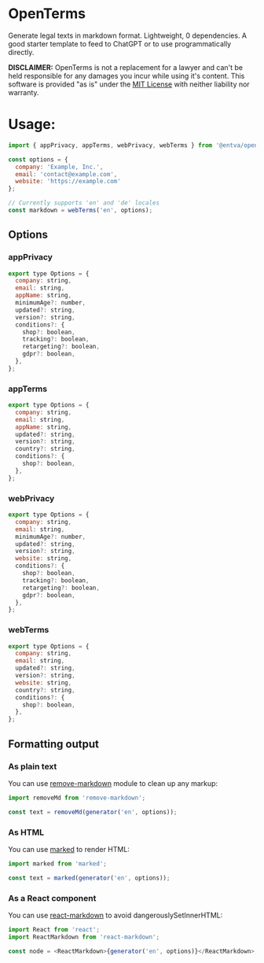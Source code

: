 # OpenTerms
Generate legal texts in markdown format. Lightweight, 0 dependencies. A good starter template to feed to ChatGPT or to use programmatically directly.

**DISCLAIMER:** OpenTerms is not a replacement for a lawyer and can't be held responsible for any damages you incur while using it's content. This software is provided "as is" under the [MIT License](./LICENSE) with neither liability nor warranty.

# Usage:

```javascript
import { appPrivacy, appTerms, webPrivacy, webTerms } from '@entva/openterms';

const options = {
  company: 'Example, Inc.',
  email: 'contact@example.com',
  website: 'https://example.com'
};

// Currently supports 'en' and 'de' locales
const markdown = webTerms('en', options);
```

## Options

### appPrivacy
```javascript
export type Options = {
  company: string,
  email: string,
  appName: string,
  minimumAge?: number,
  updated?: string,
  version?: string,
  conditions?: {
    shop?: boolean,
    tracking?: boolean,
    retargeting?: boolean,
    gdpr?: boolean,
  },
};
```

### appTerms
```javascript
export type Options = {
  company: string,
  email: string,
  appName: string,
  updated?: string,
  version?: string,
  country?: string,
  conditions?: {
    shop?: boolean,
  },
};
```

### webPrivacy
```javascript
export type Options = {
  company: string,
  email: string,
  minimumAge?: number,
  updated?: string,
  version?: string,
  website: string,
  conditions?: {
    shop?: boolean,
    tracking?: boolean,
    retargeting?: boolean,
    gdpr?: boolean,
  },
};
```

### webTerms
```javascript
export type Options = {
  company: string,
  email: string,
  updated?: string,
  version?: string,
  website: string,
  country?: string,
  conditions?: {
    shop?: boolean,
  },
};
```

## Formatting output

### As plain text

You can use [remove-markdown](https://github.com/stiang/remove-markdown) module to clean up any markup:
```javascript
import removeMd from 'remove-markdown';

const text = removeMd(generator('en', options));
```

### As HTML

You can use [marked](https://github.com/markedjs/marked) to render HTML:
```javascript
import marked from 'marked';

const text = marked(generator('en', options));
```

### As a React component

You can use [react-markdown](https://github.com/rexxars/react-markdown) to avoid dangerouslySetInnerHTML:
```javascript
import React from 'react';
import ReactMarkdown from 'react-markdown';

const node = <ReactMarkdown>{generator('en', options)}</ReactMarkdown>;
```
